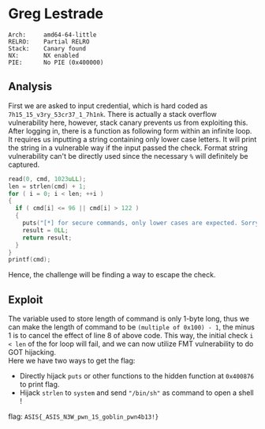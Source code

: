 # Greg Lestrade

```
Arch:     amd64-64-little
RELRO:    Partial RELRO
Stack:    Canary found
NX:       NX enabled
PIE:      No PIE (0x400000)
```

## Analysis

First we are asked to input credential, which is hard coded as `7h15_15_v3ry_53cr37_1_7h1nk`. There is actually a stack overflow vulnerability here, however, stack canary prevents us from exploiting this.  
After logging in, there is a function as following form within an infinite loop. It requires us inputting a string containing only lower case letters. It will print the string in a vulnerable way if the input passed the check. Format string vulnerability can't be directly used since the necessary `%` will definitely be captured.

```c
read(0, cmd, 1023uLL);
len = strlen(cmd) + 1;
for ( i = 0; i < len; ++i )
{
  if ( cmd[i] <= 96 || cmd[i] > 122 )
  {
    puts("[*] for secure commands, only lower cases are expected. Sorry admin");
    result = 0LL;
    return result;
  }
}
printf(cmd);
```

Hence, the challenge will be finding a way to escape the check.

## Exploit

The variable used to store length of command is only 1-byte long, thus we can make the length of command to be `(multiple of 0x100) - 1`, the minus 1 is to cancel the effect of line 8 of above code. This way, the initial check `i < len` of the for loop will fail, and we can now utilize FMT vulnerability to do GOT hijacking.  
Here we have two ways to get the flag:

* Directly hijack `puts` or other functions to the hidden function at `0x400876` to print flag.
* Hijack `strlen` to `system` and send `"/bin/sh"` as command to open a shell !

flag: `ASIS{_ASIS_N3W_pwn_1S_goblin_pwn4b13!}`
